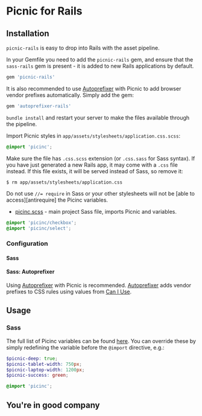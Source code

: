 # Picnic for Rails

## Installation

`picnic-rails` is easy to drop into Rails with the asset pipeline.

In your Gemfile you need to add the `picnic-rails` gem, and ensure that the `sass-rails` gem is present - it is added to new Rails applications by default.

```ruby
gem 'picnic-rails'
```

It is also recommended to use [Autoprefixer](https://github.com/ai/autoprefixer-rails) with Picnic
to add browser vendor prefixes automatically. Simply add the gem:

```ruby
gem 'autoprefixer-rails'
```

`bundle install` and restart your server to make the files available through the pipeline.

Import Picnic styles in `app/assets/stylesheets/application.css.scss`:

```scss
@import 'picinc';
```

Make sure the file has `.css.scss` extension (or `.css.sass` for Sass syntax). If you have just generated a new Rails app,
it may come with a `.css` file instead. If this file exists, it will be served instead of Sass, so remove it:

```console
$ rm app/assets/stylesheets/application.css
```

Do not use `//= require` in Sass or your other stylesheets will not be [able to access][antirequire] the Picinc variables.


* [picinc.scss](/app/assets/stylesheets/picnic.scss) - main project Sass file, imports Picnic and variables.

```scss
@import 'picinc/checkbox';
@import 'picinc/select';
```

### Configuration

#### Sass

#### Sass: Autoprefixer

Using [Autoprefixer][autoprefixer] with Picnic is recommended.
[Autoprefixer][autoprefixer] adds vendor prefixes to CSS rules using values from [Can I Use](http://caniuse.com/).


## Usage

### Sass

The full list of Picinc variables can be found [here](/app/assets/stylesheets/picnic/_variables.scss). You can override these by simply redefining the variable before the `@import` directive, e.g.:

```scss
$picnic-deep: true;
$picnic-tablet-width: 750px;
$picnic-laptop-width: 1200px;
$picnic-success: green;

@import 'picinc';
```

## You're in good company

[picinc]: https://github.com/picnicss/picnic
[autoprefixer]: https://github.com/ai/autoprefixer
